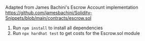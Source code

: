 Adapted from James Bachini's Escrow Account implementation https://github.com/jamesbachini/Solidity-Snippets/blob/main/contracts/escrow.sol

1) Run `npm install` to install all dependencies
2) Run `npx hardhat test` to get costs for the Escrow.sol module
